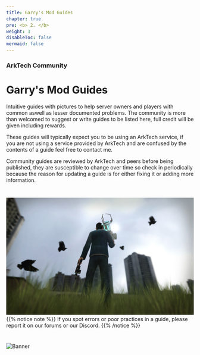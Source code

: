 ```yaml
---
title: Garry's Mod Guides
chapter: true
pre: <b> 2. </b>
weight: 3
disableToc: false
mermaid: false
---
```



### ArkTech Community
# Garry's Mod Guides

Intuitive guides with pictures to help server owners and players with common aswell as lesser documented problems. The community is more than welcomed to suggest or write guides to be listed here, full credit will be given including rewards.

These guides will typically expect you to be using an ArkTech service, if you are not using a service provided by ArkTech and are confused by the contents of a guide feel free to contact me.

Community guides are reviewed by ArkTech and peers before being published, they are susceptible to change over time so check in periodically because the reason for updating a guide is for either fixing it or adding more information.

# 
![Screenshot](images/gmod12.png)
{{% notice note %}}
If you spot errors or poor practices in a guide, please report it on our forums or our Discord.
{{% /notice %}}

#
![Banner](/images/fishy.gif)